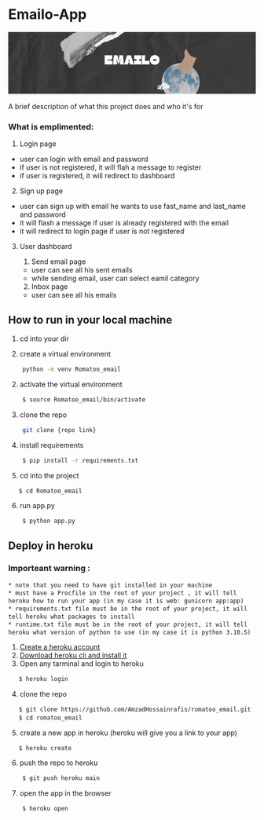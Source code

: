 
# Emailo-App


![Alt text](website/static/banner%20(1).png)



A brief description of what this project does and who it's for

### What is emplimented: 

1. Login page
* user can login with email and password 
* if user is not registered, it will flah a message to register 
* if user is registered, it will redirect to dashboard

2. Sign up page 

* user can sign up with email he wants to use fast_name and last_name and password 
* it will flash a message if user is already registered with the email 
* it will redirect to login page if user is not registered 
  
   
3. User dashboard 
    
   
    1. Send email page 
    * user can see all his sent emails 
    * while sending email, user can select eamil category 

    2. Inbox page 
    * user can see all his emails 
     

## How to run in your local machine 
1. cd into your dir

1. create a virtual environment 
```bash
    python -m venv Romatoo_email
```

2. activate the virtual environment 
```bash
    $ source Romatoo_email/bin/activate
```
3. clone the repo
```bash
    git clone {repo link} 
```
4. install requirements 
```bash
    $ pip install -r requirements.txt
```
5. cd into the project
```bash
   $ cd Romatoo_email
  ```
6. run app.py 
```bash
    $ python app.py
```
## Deploy in heroku 
### Importeant warning : 
    * note that you need to have git installed in your machine 
    * must have a Procfile in the root of your project , it will tell heroku how to run your app (in my case it is web: gunicorn app:app)
    * requirements.txt file must be in the root of your project, it will tell heroku what packages to install 
    * runtime.txt file must be in the root of your project, it will tell heroku what version of python to use (in my case it is python 3.10.5) 

1. [Create a heroku account]()
2. [Download heroku cli and install it](https://devcenter.heroku.com/articles/getting-started-with-python#set-up)
3. Open any tarminal and login to heroku
```bash
   $ heroku login
```

4. clone the repo 
```bash
   $ git clone https://github.com/AmzadHossainrafis/romatoo_email.git
   $ cd romatoo_email
```

5. create a new app in heroku (heroku will give you a link to your app) 
```bash
   $ heroku create 
```
6. push the repo to heroku
```bash
    $ git push heroku main
```

7. open the app in the browser

```bash
    $ heroku open
```
